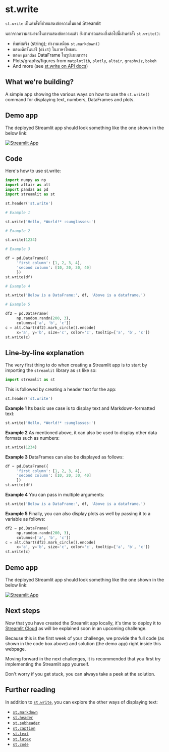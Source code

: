 # st.write

`st.write` เป็นคำสั่งที่ช่วยแสดงข้อความในแอป Streamlit

นอกจากความสามารถในการแสดงข้อความแล้ว ยังสามารถแสดงสิ่งต่อไปนี้ผ่านคำสั่ง `st.write()`:

- พิมพ์สตริง (string); ทำงานเหมือน `st.markdown()`
- แสดงดิกชันนารี (`dict`) ในภาษาไพธอน
- แสดง `pandas` DataFrame ในรูปแบบตาราง
- Plots/graphs/figures from `matplotlib`, `plotly`, `altair`, `graphviz`, `bokeh`
- And more (see [st.write on API docs](https://docs.streamlit.io/library/api-reference/write-magic/st.write))

## What we're building?

A simple app showing the various ways on how to use the `st.write()` command for displaying text, numbers, DataFrames and plots.

## Demo app

The deployed Streamlit app should look something like the one shown in the below link:

[![Streamlit App](https://static.streamlit.io/badges/streamlit_badge_black_white.svg)](https://share.streamlit.io/dataprofessor/st.write/)

## Code

Here's how to use st.write:

```python
import numpy as np
import altair as alt
import pandas as pd
import streamlit as st

st.header('st.write')

# Example 1

st.write('Hello, *World!* :sunglasses:')

# Example 2

st.write(1234)

# Example 3

df = pd.DataFrame({
     'first column': [1, 2, 3, 4],
     'second column': [10, 20, 30, 40]
     })
st.write(df)

# Example 4

st.write('Below is a DataFrame:', df, 'Above is a dataframe.')

# Example 5

df2 = pd.DataFrame(
     np.random.randn(200, 3),
     columns=['a', 'b', 'c'])
c = alt.Chart(df2).mark_circle().encode(
     x='a', y='b', size='c', color='c', tooltip=['a', 'b', 'c'])
st.write(c)
```

## Line-by-line explanation

The very first thing to do when creating a Streamlit app is to start by importing the `streamlit` library as `st` like so:

```python
import streamlit as st
```

This is followed by creating a header text for the app:

```python
st.header('st.write')
```

**Example 1**
Its basic use case is to display text and Markdown-formatted text:

```python
st.write('Hello, *World!* :sunglasses:')
```

**Example 2**
As mentioned above, it can also be used to display other data formats such as numbers:

```python
st.write(1234)
```

**Example 3**
DataFrames can also be displayed as follows:

```python
df = pd.DataFrame({
     'first column': [1, 2, 3, 4],
     'second column': [10, 20, 30, 40]
     })
st.write(df)
```

**Example 4**
You can pass in multiple arguments:

```python
st.write('Below is a DataFrame:', df, 'Above is a dataframe.')
```

**Example 5**
Finally, you can also display plots as well by passing it to a variable as follows:

```python
df2 = pd.DataFrame(
     np.random.randn(200, 3),
     columns=['a', 'b', 'c'])
c = alt.Chart(df2).mark_circle().encode(
     x='a', y='b', size='c', color='c', tooltip=['a', 'b', 'c'])
st.write(c)
```

## Demo app

The deployed Streamlit app should look something like the one shown in the below link:

[![Streamlit App](https://static.streamlit.io/badges/streamlit_badge_black_white.svg)](https://share.streamlit.io/dataprofessor/st.write/)

## Next steps

Now that you have created the Streamlit app locally, it's time to deploy it to [Streamlit Cloud](https://streamlit.io/cloud) as will be explained soon in an upcoming challenge.

Because this is the first week of your challenge, we provide the full code (as shown in the code box above) and solution (the demo app) right inside this webpage.

Moving forward in the next challenges, it is recommended that you first try implementing the Streamlit app yourself.

Don't worry if you get stuck, you can always take a peek at the solution.

## Further reading

In addition to [`st.write`](https://docs.streamlit.io/library/api-reference/write-magic/st.write), you can explore the other ways of displaying text:

- [`st.markdown`](https://docs.streamlit.io/library/api-reference/text/st.markdown)
- [`st.header`](https://docs.streamlit.io/library/api-reference/text/st.header)
- [`st.subheader`](https://docs.streamlit.io/library/api-reference/text/st.subheader)
- [`st.caption`](https://docs.streamlit.io/library/api-reference/text/st.caption)
- [`st.text`](https://docs.streamlit.io/library/api-reference/text/st.text)
- [`st.latex`](https://docs.streamlit.io/library/api-reference/text/st.latex)
- [`st.code`](https://docs.streamlit.io/library/api-reference/text/st.code)
